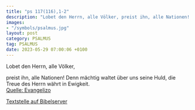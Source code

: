 ```yaml
---
title: "ps 117(116),1-2"
description: "Lobet den Herrn, alle Völker, preist ihn, alle Nationen! Denn mächtig waltet über uns seine Huld, die Treue des Herrn währt in Ewigkeit....."
images:
- "/symbols/psalmus.jpg"
layout: post
category: PSALMUS
tag: PSALMUS
date: 2023-05-29 07:00:06 +0100
---
```

<!--more-->Lobet den Herrn, alle Völker,
preist ihn, alle Nationen!
Denn mächtig waltet über uns seine Huld,
die Treue des Herrn währt in Ewigkeit.<br>
[Quelle: Evangelizo](https://evangeliumtagfuertag.org/DE/gospel)

[Textstelle auf Bibelserver](https://www.bibleserver.com/EU/ps117(116),1-2)
